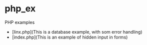 # php_ex
PHP examples
- [linx.php](This is a database example, with som error handling)
- [index.php](This is an example of hidden input in forms)
